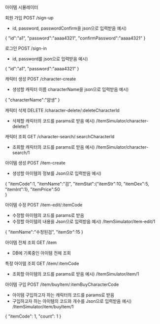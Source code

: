 아이템 시뮬레이터

회원 가입 POST /sign-up
 - id, password, passwordConfirm을 json으로 입력받음
예시)

{
	"id":"a1",
	"password":"aaaa4321",
	"confirmPassword":"aaaa4321"
}

로그인 POST /sign-in
 - id, password를 json으로 입력받음
예시)

{
	"id":"a1",
	"password":"aaaa4321"
}

캐릭터 생성 POST /character-create
 - 생성할 캐릭터 이름 characterName을 json으로 입력받음
예시)

{
	"characterName":"얌생"
}

캐릭터 삭제 DELETE /character-delete/:deleteCharacterId
 - 삭제할 캐릭터의 코드를 params로 받음
예시)
 /ItemSimulator/character-delete/1

캐릭터 조회 GET /character-search/:searchCharacterId
 - 조회할 캐릭터의 코드를 params로 받음
예시)
/ItemSimulator/character-search/1

아이템 생성 POST /item-create
 - 생성할 아이템의 정보를 Json으로 입력받음
예시)

{
	"itemCode":1,
	"itemName":"검",
	"itemStat":{"itemStr":10, "itemDex":5, "itemInt":1},
	"itemPrice":50	
}

아이템 수정 POST /item-edit/:itemCode
 - 수정할 아이템의 코드를 params로 받음
 - 수정할 아이템의 내용을 Json으로 입력받음
예시)
/ItemSimulator/item-edit/1

{
	"itemName":"수정된검",
	"itemStr":15
}

아이템 전체 조회 GET /item
 - DB에 기록중인 아이템 전체 조회

특정 아이템 조회 GET /item/:itemCode
 - 조회할 아이템의 코드를 params로 받음
예시)
/ItemSimulator/item/1

아이템 구입 POST /item/buyItem/:itemBuyCharacterCode
 - 아이템 구입하고자 하는 캐릭터의 코드를 params로 받음
 - 구입하고자 하는 아이템의 코드와 개수를 Json으로 입력받음
예시) /ItemSimulator/item/buyItem/1

{
	  "itemCode": 1,
		"count": 1
}
